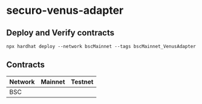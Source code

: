 # securo-venus-adapter

## Deploy and Verify contracts

```text
npx hardhat deploy --network bscMainnet --tags bscMainnet_VenusAdapter
```

## Contracts

| Network     | Mainnet                                                                                                               | Testnet                                                                                                               |
| ------------------------ | --------------------------------------------------------------------------------------------------------------------- | --------------------------------------------------------------------------------------------------------------------- |
| BSC                      |  |
